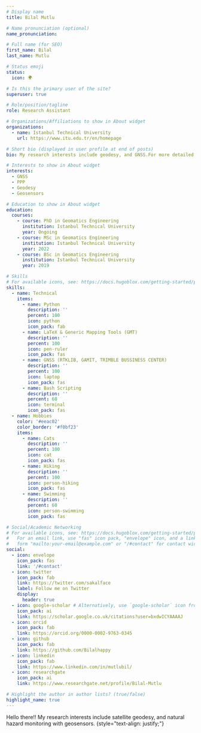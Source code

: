```yaml
---
# Display name
title: Bilal Mutlu

# Name pronunciation (optional)
name_pronunciation:

# Full name (for SEO)
first_name: Bilal
last_name: Mutlu

# Status emoji
status:
  icon: 🌍

# Is this the primary user of the site?
superuser: true

# Role/position/tagline
role: Research Assistant

# Organizations/Affiliations to show in About widget
organizations:
  - name: Istanbul Technical University
    url: https://www.itu.edu.tr/en/homepage

# Short bio (displayed in user profile at end of posts)
bio: My research interests include geodesy, and GNSS.For more detailed information you can take a look at the summary of my [Msc Thesis](https://tez.yok.gov.tr/UlusalTezMerkezi/TezGoster?key=kScA8XnrRb0WogX-qPGFkqWAxkBCZT-gwuvhIvcFEdd4IbskePLxuJ8SNQJbYsQT).

# Interests to show in About widget
interests:
  - GNSS
  - PPP
  - Geodesy
  - Geosensors

# Education to show in About widget
education:
  courses:
    - course: PhD in Geomatics Engineering
      institution: Istanbul Technical University
      year: Ongoing
    - course: MSc in Geomatics Engineering 
      institution: Istanbul Technical University
      year: 2022
    - course: BSc in Geomatics Engineering
      institution: Istanbul Technical University
      year: 2019

# Skills
# For available icons, see: https://docs.hugoblox.com/getting-started/page-builder/#icons
skills:
  - name: Technical
    items:
      - name: Python
        description: ''
        percent: 100
        icon: python
        icon_pack: fab
      - name: LaTeX & Generic Mapping Tools (GMT)
        description: ''
        percent: 100
        icon: pen-ruler
        icon_pack: fas
      - name: GNSS (RTKLIB, GAMIT, TRIMBLE BUSSINESS CENTER)
        description: ''
        percent: 100
        icon: laptop
        icon_pack: fas
      - name: Bash Scripting
        description: ''
        percent: 60
        icon: terminal
        icon_pack: fas
  - name: Hobbies
    color: '#eeac02'
    color_border: '#f0bf23'
    items:
      - name: Cats
        description: ''
        percent: 100
        icon: cat
        icon_pack: fas
      - name: Hiking
        description: ''
        percent: 100
        icon: person-hiking
        icon_pack: fas
      - name: Swimming
        description: ''
        percent: 60
        icon: person-swimming
        icon_pack: fas

# Social/Academic Networking
# For available icons, see: https://docs.hugoblox.com/getting-started/page-builder/#icons
#   For an email link, use "fas" icon pack, "envelope" icon, and a link in the
#   form "mailto:your-email@example.com" or "/#contact" for contact widget.
social:
  - icon: envelope
    icon_pack: fas
    link: '/#contact'
  - icon: twitter
    icon_pack: fab
    link: https://twitter.com/sakalface
    label: Follow me on Twitter
    display:
      header: true
  - icon: google-scholar # Alternatively, use `google-scholar` icon from `ai` icon pack
    icon_pack: ai
    link: https://scholar.google.co.uk/citations?user=bxdwICYAAAAJ
  - icon: orcid
    icon_pack: fab
    link: https://orcid.org/0000-0002-9763-0345
  - icon: github
    icon_pack: fab
    link: https://github.com/Bilalhappy
  - icon: linkedin
    icon_pack: fab
    link: https://www.linkedin.com/in/mutlubil/
  - icon: researchgate
    icon_pack: ai
    link: https://www.researchgate.net/profile/Bilal-Mutlu

# Highlight the author in author lists? (true/false)
highlight_name: true
---
```


Hello there!! My research interests include satellite geodesy, and natural hazard monitoring with geosensors.
{style="text-align: justify;"}
